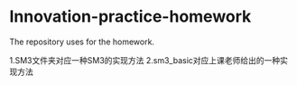 # Innovation-practice-homework
The repository uses for the homework.


1.SM3文件夹对应一种SM3的实现方法
2.sm3_basic对应上课老师给出的一种实现方法

